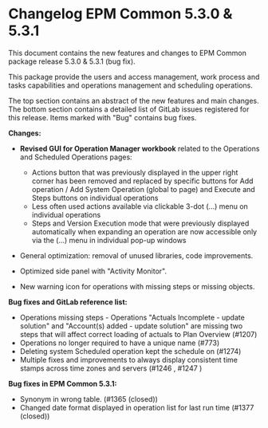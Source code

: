 # Changelog EPM Common 5.3.0 & 5.3.1

This document contains the new features and changes to EPM Common package release 5.3.0 & 5.3.1 (bug fix).

This package provide the users and access management, work process and tasks capabilities and operations management and scheduling operations.

The top section contains an abstract of the new features and main changes. The bottom section contains a detailed list of GitLab issues registered for this release. Items marked with "Bug" contains bug fixes.

**Changes:**

- **Revised GUI for Operation Manager workbook** related to the Operations and Scheduled Operations pages:

  - Actions button that was previously displayed in the upper right corner has been removed and replaced by specific buttons for Add operation / Add System Operation (global to page) and Execute and Steps buttons on individual operations
  - Less often used actions available via clickable 3-dot (...) menu on individual operations
  - Steps and Version Execution mode that were previously displayed automatically when expanding an operation are now accessible only via the (...) menu in individual pop-up windows

- General optimization: removal of unused libraries, code improvements.
- Optimized side panel with "Activity Monitor".
- New warning icon for operations with missing steps or missing objects.

**Bug fixes and GitLab reference list:**

- Operations missing steps - Operations "Actuals Incomplete - update solution" and "Account(s) added - update solution" are missing two steps that will affect correct loading of actuals to Plan Overview (#1207)
- Operations no longer required to have a unique name (#773)
- Deleting system Scheduled operation kept the schedule on (#1274)
- Multiple fixes and improvements to always display consistent time stamps across time zones and servers (#1246 , #1247 )

**Bug fixes in EPM Common 5.3.1:**

- Synonym in wrong table. (#1365 (closed))
- Changed date format displayed in operation list for last run time (#1377 (closed))
